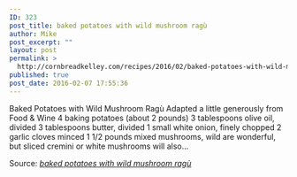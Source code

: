 ```yaml
---
ID: 323
post_title: baked potatoes with wild mushroom ragù
author: Mike
post_excerpt: ""
layout: post
permalink: >
  http://cornbreadkelley.com/recipes/2016/02/baked-potatoes-with-wild-mushroom-ragu/
published: true
post_date: 2016-02-07 17:55:36
---
```

Baked Potatoes with Wild Mushroom Ragù Adapted a little generously from Food &amp; Wine 4 baking potatoes (about 2 pounds) 3 tablespoons olive oil, divided 3 tablespoons butter, divided 1 small white onion, finely chopped 2 garlic cloves minced 1 1/2 pounds mixed mushrooms, wild are wonderful, but sliced cremini or white mushrooms will also…

Source: <em><a href="http://smittenkitchen.com/blog/2015/10/baked-potatoes-with-wild-mushroom-ragu/">baked potatoes with wild mushroom ragù</a></em>